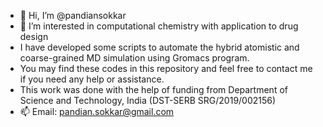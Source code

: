 - 👋 Hi, I’m @pandiansokkar
- 👀 I’m interested in computational chemistry with application to drug design
- I have developed some scripts to automate the hybrid atomistic and coarse-grained MD simulation using Gromacs program.
- You may find these codes in this repository and feel free to contact me if you need any help or assistance.
- This work was done with the help of funding from Department of Science and Technology, India (DST-SERB SRG/2019/002156)
- 📫 Email: pandian.sokkar@gmail.com

<!---
pandiansokkar/pandiansokkar is a ✨ special ✨ repository because its `README.md` (this file) appears on your GitHub profile.
You can click the Preview link to take a look at your changes.
--->
